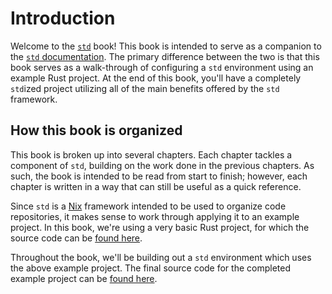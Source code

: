 # Introduction

Welcome to the [`std`][std] book! This book is intended to serve as a companion
to the [`std` documentation][std-docs]. The primary difference between the two
is that this book serves as a walk-through of configuring a `std` environment
using an example Rust project. At the end of this book, you'll have a completely
`std`ized project utilizing all of the main benefits offered by the `std`
framework.

## How this book is organized

This book is broken up into several chapters. Each chapter tackles a component
of `std`, building on the work done in the previous chapters. As such, the book
is intended to be read from start to finish; however, each chapter is written in
a way that can still be useful as a quick reference.

Since `std` is a [Nix] framework intended to be used to organize code
repositories, it makes sense to work through applying it to an example project.
In this book, we're using a very basic Rust project, for which the source code
can be [found here][prj-src].

Throughout the book, we'll be building out a `std` environment which uses the
above example project. The final source code for the completed example project
can be [found here][src].

[nix]: https://nixos.org
[prj-src]: https://github.com/jmgilman/std-book/tree/master/rust
[src]: https://github.com/jmgilman/std-book/tree/master/final
[std]: https://github.com/divnix/std
[std-docs]: https://divnix.github.io/std/
